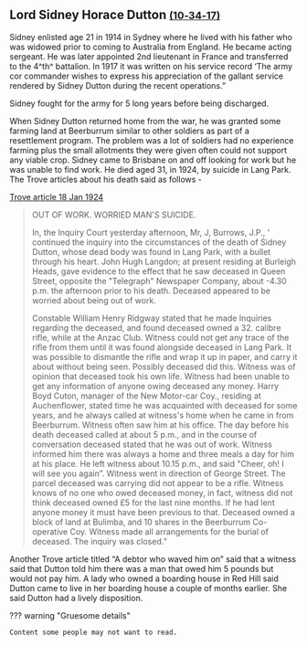 ## Lord Sidney Horace Dutton <small>[(10‑34‑17)](https://brisbane.discovereverafter.com/profile/31730702 "Go to Memorial Information" )</small>

Sidney enlisted age 21 in 1914 in Sydney where he lived with his father who was widowed prior to coming to Australia from England. He became acting sergeant. He was later appointed 2nd lieutenant in France and transferred to the 4^th^ battalion. In 1917 it was written on his service record ‘The army cor commander wishes to express his appreciation of the gallant service rendered by Sidney Dutton during the recent operations.”
 
Sidney fought for the army for 5 long years before being discharged. 

When Sidney Dutton returned home from the war, he was granted some farming land at Beerburrum similar to other soldiers as part of a resettlement program. The problem was a lot of soldiers had no experience farming plus the small allotments they were given often could not support any viable crop. Sidney came to Brisbane on and off looking for work but he was unable to find work. He died aged 31, in 1924, by suicide in Lang Park. The Trove articles about his death said as follows - 

[Trove article 18 Jan 1924](https://trove.nla.gov.au/newspaper/article/181250944)

>OUT OF WORK. WORRIED MAN'S SUICIDE.
>
>In, the Inquiry Court yesterday afternoon, Mr, J, Burrows, J.P., ' continued the inquiry into the circumstances of the death of Sidney Dutton, whose dead body was found in Lang Park, with a bullet through his heart.
John Hugh Langdon; at present residing at Burleigh Heads, gave evidence to the effect that he saw deceased in Queen Street, opposite the "Telegraph" Newspaper Company, about -4.30 p.m. the afternoon prior to his death. Deceased appeared to be worried about being out of work.
>
>Constable William Henry Ridgway stated that he made Inquiries regarding the deceased, and found deceased owned a 32. calibre rifle, while at the Anzac Club. Witness could not get any trace of the rifle from them until it was found alongside deceased in Lang Park. It was possible to dismantle the rifle and wrap it up in paper, and carry it about without being seen. Possibly deceased did this. Witness was of opinion that deceased took his own life. Witness had been unable to get any information of anyone owing deceased any money. Harry Boyd Cuton, manager of the New Motor-car Coy., residing at Auchenflower, stated time he was acquainted with deceased for some years, and he always called at witness's home when he came in from Beerburrum. Witness often saw him at his office. The day before his death deceased called at about 5 p.m., and in the course of conversation deceased stated that he was out of work.
Witness informed him there was always a home and three meals a day for him at his place. He left witness about 10.15 p.m., and said "Cheer, oh! I will see you again”. Witness went in direction of George Street. The parcel deceased was carrying did not appear to be a rifle. Witness knows of no one who owed deceased money, in fact, witness did not think deceased owned £5 for the last nine months. If he had lent anyone money it must have been previous to that. Deceased owned a block of land at Bulimba, and 10 shares in the Beerburrum Co-operative Coy. Witness made all arrangements for the burial of deceased. The inquiry was closed.”

Another Trove article titled “A debtor who waved him on” said that a witness said that Dutton told him there was a man that owed him 5 pounds but would not pay him. A lady who owned a boarding house in Red Hill said Dutton came to live in her boarding house a couple of months earlier. She said Dutton had a lively disposition. 

??? warning "Gruesome details"

    Content some people may not want to read.